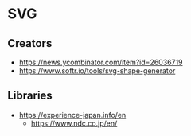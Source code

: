 # SVG

## Creators

* https://news.ycombinator.com/item?id=26036719
* https://www.softr.io/tools/svg-shape-generator

## Libraries

* https://experience-japan.info/en
	* https://www.ndc.co.jp/en/
